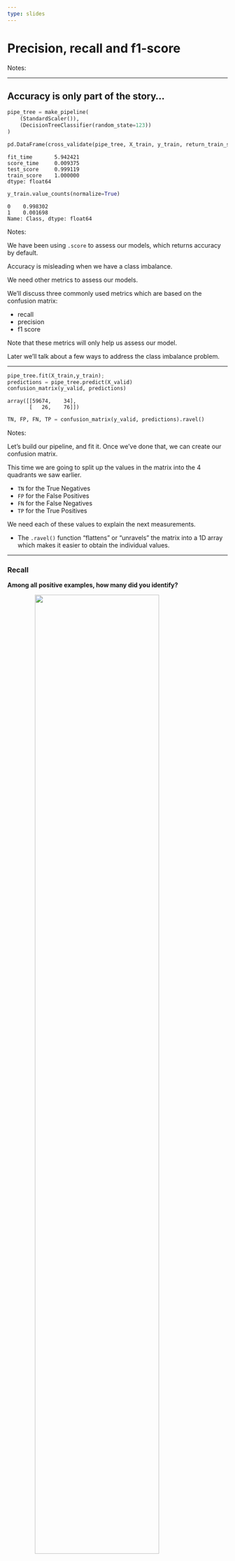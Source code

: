 ```yaml
---
type: slides
---
```


# Precision, recall and f1-score

Notes: <br>

---

## Accuracy is only part of the story…

``` python
pipe_tree = make_pipeline(
    (StandardScaler()),
    (DecisionTreeClassifier(random_state=123))
)
```

``` python
pd.DataFrame(cross_validate(pipe_tree, X_train, y_train, return_train_score=True)).mean()
```

```out
fit_time       5.942421
score_time     0.009375
test_score     0.999119
train_score    1.000000
dtype: float64
```

``` python
y_train.value_counts(normalize=True)
```

```out
0    0.998302
1    0.001698
Name: Class, dtype: float64
```

Notes:

We have been using `.score` to assess our models, which returns accuracy
by default.

Accuracy is misleading when we have a class imbalance.

We need other metrics to assess our models.

We’ll discuss three commonly used metrics which are based on the
confusion matrix:

  - recall
  - precision
  - f1 score

Note that these metrics will only help us assess our model.

Later we’ll talk about a few ways to address the class imbalance
problem.

---

``` python
pipe_tree.fit(X_train,y_train);
predictions = pipe_tree.predict(X_valid)
confusion_matrix(y_valid, predictions)
```

```out
array([[59674,    34],
       [   26,    76]])
```

``` python
TN, FP, FN, TP = confusion_matrix(y_valid, predictions).ravel()
```

Notes:

Let’s build our pipeline, and fit it. Once we’ve done that, we can
create our confusion matrix.

This time we are going to split up the values in the matrix into the 4
quadrants we saw earlier.

  - `TN` for the True Negatives
  - `FP` for the False Positives
  - `FN` for the False Negatives
  - `TP` for the True Positives

We need each of these values to explain the next measurements.

  - The `.ravel()` function “flattens” or “unravels” the matrix into a
    1D array which makes it easier to obtain the individual values.

---

### Recall

**Among all positive examples, how many did you identify?**

<img src="/module7/module7_05/unnamed-chunk-8-1.png" width="75%" style="display: block; margin: auto;" />

<center>

<img src="/module7/recall.png"  width = "35%" alt="404 image" />

</center>

Notes:

**Recall**: how many of the actual positive examples did you identify?

So, in this case, since fraud is our positive label, we see the
correctly identified labels in the bottom right quadrant and the ones
that we missed in the bottom left quadrant.

---

<center>

<img src="/module7/recall.png"  width = "45%" alt="404 image" />

</center>

``` python
confusion_matrix(y_valid, predictions)
```

```out
array([[59674,    34],
       [   26,    76]])
```

``` python
TN, FP, FN, TP = confusion_matrix(y_valid, predictions).ravel()
```

``` python
recall = TP / (TP + FN)
recall.round(4)
```

```out
0.7451
```

Notes:

So here we take our true positives and we divide by all the positive
labels in our validation set which is the predictions the model
incorrectly labeled as negative (the false negatives).

---

### Precision

**Among the positive examples you identified, how many were actually
positive?**

<img src="/module7/module7_05/unnamed-chunk-12-1.png" width="75%" style="display: block; margin: auto;" />

<center>

<img src="/module7/precision.png"  width = "30%" alt="404 image" />

</center>

Notes:

**Precision**: Of the frauds we “caught”, the fraction that was actually
frauds.

With fraud as our positive label, we see the correctly identified fraud
in the bottom right quadrant and the labels we incorrectly labeled as
frauds in the top right.

---

<center>

<img src="/module7/precision.png"  width = "30%" alt="404 image" />

</center>

``` python
confusion_matrix(y_valid, predictions)
```

```out
array([[59674,    34],
       [   26,    76]])
```

``` python
TN, FP, FN, TP = confusion_matrix(y_valid, predictions).ravel()
```

``` python
precision = TP / (TP + FP)
precision.round(4)
```

```out
0.6909
```

Notes:

So here we take our true positives and we divide by all the positive
labels that our model predicted.

Of course, we’d like to have high precision and recall but the balance
depends on our domain.

For credit card fraud detection, recall is really important (catching
frauds), precision is less important (reducing false positives).

---

### f1

**f1-score combines precision and recall to give one score.**

<img src="/module7/module7_05/unnamed-chunk-16-1.png" width="75%" style="display: block; margin: auto;" />

<center>

<img src="/module7/f1.png"  width = "35%" alt="404 image" />

</center>

Notes:

**f1**: The harmonic mean of precision and recall.

**f1-score combines precision and recall to give one score.** which
could be used in hyperparameter optimization, for instance.

---

<center>

<img src="/module7/f1.png"  width = "40%" alt="404 image" />

</center>

``` python
precision
```

```out
0.6909090909090909
```

``` python
recall
```

```out
0.7450980392156863
```

``` python
f1_score = (2 * precision * recall) / (precision + recall)
f1_score
```

```out
0.7169811320754716
```

Notes:

If both precision and recall go up, the f1 score will go up, so in
general, we want this to be high.

Sometimes we need a single score to maximize, e.g., when doing
hyperparameter tuning via RandomizedSearchCV.

Accuracy is often a bad choice.

---

## Calculate evaluation metrics by ourselves and with sklearn

``` python
data = {}
data["accuracy"] = [(TP + TN) / (TN + FP + FN + TP)]
data["error"] = [(FP + FN) / (TN + FP + FN + TP)]
data["precision"] = [ TP / (TP + FP)] 
data["recall"] = [TP / (TP + FN)] 
data["f1 score"] = [(2 * precision * recall) / (precision + recall)] 
measures_df = pd.DataFrame(data, index=['ourselves'])
```

Notes:

We can calculate all these measurements ourselves using basic math, or…

---

``` python
from sklearn.metrics import accuracy_score, precision_score, recall_score, f1_score
```

``` python
pred_cv =  pipe_tree.predict(X_valid) 

data["accuracy"].append(accuracy_score(y_valid, pred_cv))
data["error"].append(1 - accuracy_score(y_valid, pred_cv))
data["precision"].append(precision_score(y_valid, pred_cv, zero_division=1))
data["recall"].append(recall_score(y_valid, pred_cv))
data["f1 score"].append(f1_score(y_valid, pred_cv))

pd.DataFrame(data, index=['ourselves', 'sklearn'])
```

```out
           accuracy     error  precision    recall  f1 score
ourselves  0.998997  0.001003   0.690909  0.745098  0.716981
sklearn    0.998997  0.001003   0.690909  0.745098  0.716981
```

Notes:

…We can use `scikit-learn` which has functions for these metrics.

See
<a href="https://scikit-learn.org/stable/modules/classes.html#module-sklearn.metrics" target="_blank">here</a>.

The scores match.

---

### Classification report

``` python
from sklearn.metrics import classification_report
```

``` python
pipe_tree.classes_
```

```out
array([0, 1])
```

``` python
print(classification_report(y_valid, pipe_tree.predict(X_valid),
        target_names=["non-fraud", "fraud"]))
```

```out
              precision    recall  f1-score   support

   non-fraud       1.00      1.00      1.00     59708
       fraud       0.69      0.75      0.72       102

    accuracy                           1.00     59810
   macro avg       0.85      0.87      0.86     59810
weighted avg       1.00      1.00      1.00     59810
```

Notes:

There is a convenient function called `classification_report` in
`sklearn` which gives the information that we described earlier.

We can use `classes` to see which position each label takes so we can
designate them more comprehensive labels in our report.

Note that what you consider “positive” (fraud in our case) is important
when calculating precision, recall, and f1-score.

If you flip what is considered positive or negative, we’ll end up with
different True Positive, False Positive, True Negatives and False
Negatives, and hence different precision, recall, and f1-scores.

The `support` column just shows the number of examples in each class.

---

<center>

<img src="/module7/evaluation-metrics.png"  width = "80%" alt="404 image" />

</center>

<a href="https://raw.githubusercontent.com/UBC-MDS/introduction-machine-learning/master/static/module7/evaluation-metrics.png" target="_blank">See
here for full size.</a>

Notes:

We’ve provided you with a “Cheat Sheet” that you can refer to.

It will be available
<a href="https://raw.githubusercontent.com/UBC-MDS/introduction-machine-learning/master/static/module7/evaluation-metrics.png" target="_blank">here</a>.

Accuracy is misleading when you have a class imbalance.

A confusion matrix provides a way to break down errors made by our
model.

We have looked at three metrics based on the confusion matrix:

  - precision
  - recall
  - f1-score

---

# Let’s apply what we learned\!

Notes: <br>
